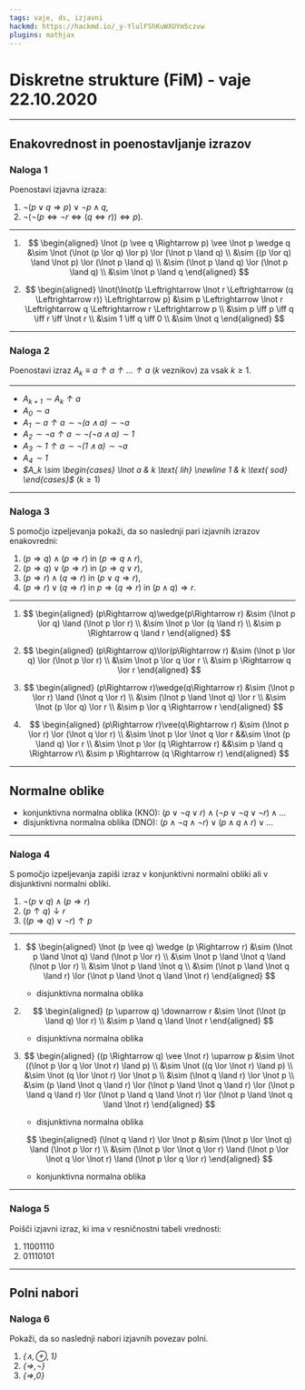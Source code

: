 ```yaml
---
tags: vaje, ds, izjavni
hackmd: https://hackmd.io/_y-YlulFShKuWXUYm5czvw
plugins: mathjax
---
```

# Diskretne strukture (FiM) - vaje 22.10.2020

---

## Enakovrednost in poenostavljanje izrazov

### Naloga 1

Poenostavi izjavna izraza:

1. $\lnot (p \vee q \Rightarrow p) \vee \lnot p \wedge q$,
2. $\lnot(\lnot(p \Leftrightarrow \lnot r \Leftrightarrow (q \Leftrightarrow r)) \Leftrightarrow p)$.

----

1. $$
   \begin{aligned}
   \lnot (p \vee q \Rightarrow p) \vee \lnot p \wedge q
   &\sim \lnot (\lnot (p \lor q) \lor p) \lor (\lnot p \land q) \\
   &\sim ((p \lor q) \land \lnot p) \lor (\lnot p \land q) \\
   &\sim (\lnot p \land q) \lor (\lnot p \land q) \\
   &\sim \lnot p \land q
   \end{aligned}
   $$

2. $$
   \begin{aligned}
   \lnot(\lnot(p \Leftrightarrow \lnot r \Leftrightarrow (q \Leftrightarrow r)) \Leftrightarrow p)
   &\sim p \Leftrightarrow \lnot r \Leftrightarrow q \Leftrightarrow r \Leftrightarrow p \\
   &\sim p \iff p \iff q \iff r \iff \lnot r \\
   &\sim 1 \iff q \iff 0 \\
   &\sim \lnot q
   \end{aligned}
   $$

---

### Naloga 2

Poenostavi izraz <i>$A_k \equiv a \uparrow a \uparrow \ldots \uparrow a$</i> ($k$ veznikov) za vsak $k \geq 1$.

----

* <i>$A_{k+1} \sim A_k \uparrow a$</i>
* <i>$A_0 \sim a$</i>
* <i>$A_1 \sim a \uparrow a \sim \lnot (a \land a) \sim \lnot a$</i>
* <i>$A_2 \sim \lnot a \uparrow a \sim \lnot (\lnot a \land a) \sim 1$</i>
* <i>$A_3 \sim 1 \uparrow a \sim \lnot (1 \land a) \sim \lnot a$</i>
* <i>$A_4 \sim 1$</i>
* <i>$A_k \sim \begin{cases} \lnot a & k \text{ lih} \newline 1 & k \text{ sod} \end{cases}$</i> ($k \ge 1$)

---

### Naloga 3

S pomočjo izpeljevanja pokaži, da so naslednji pari izjavnih izrazov enakovredni:

1. $(p\Rightarrow q)\wedge(p\Rightarrow r)$ in $(p\Rightarrow q\wedge r)$,
2. $(p\Rightarrow q)\vee(p\Rightarrow r)$ in $(p\Rightarrow q\vee r)$,
3. $(p\Rightarrow r)\wedge(q\Rightarrow r)$ in $(p\vee q\Rightarrow r)$,
4. $(p\Rightarrow r)\vee(q\Rightarrow r)$ in $p\Rightarrow (q\Rightarrow r)$ in $(p\wedge q)\Rightarrow r$.

----

1. $$
   \begin{aligned}
   (p\Rightarrow q)\wedge(p\Rightarrow r)
   &\sim (\lnot p \lor q) \land (\lnot p \lor r) \\
   &\sim \lnot p \lor (q \land r) \\
   &\sim p \Rightarrow q \land r
   \end{aligned}
   $$

2. $$
   \begin{aligned}
   (p\Rightarrow q)\lor(p\Rightarrow r)
   &\sim (\lnot p \lor q) \lor (\lnot p \lor r) \\
   &\sim \lnot p \lor q \lor r \\
   &\sim p \Rightarrow q \lor r
   \end{aligned}
   $$

3. $$
   \begin{aligned}
   (p\Rightarrow r)\wedge(q\Rightarrow r)
   &\sim (\lnot p \lor r) \land (\lnot q \lor r) \\
   &\sim (\lnot p \land \lnot q) \lor r \\
   &\sim \lnot (p \lor q) \lor r \\
   &\sim p \lor q \Rightarrow r
   \end{aligned}
   $$

4. $$
   \begin{aligned}
   (p\Rightarrow r)\vee(q\Rightarrow r)
   &\sim (\lnot p \lor r) \lor (\lnot q \lor r) \\
   &\sim \lnot p \lor \lnot q \lor r
   &&\sim \lnot (p \land q) \lor r \\
   &\sim \lnot p \lor (q \Rightarrow r)
   &&\sim p \land q \Rightarrow r\\
   &\sim p \Rightarrow (q \Rightarrow r)
   \end{aligned}
   $$

---

## Normalne oblike

* konjunktivna normalna oblika (KNO): $(p \lor \lnot q \lor r) \land (\lnot p \lor \lnot q \lor \lnot r) \land \dots$
* disjunktivna normalna oblika (DNO): $(p \land \lnot q \land \lnot r) \lor (p \land q \land r) \lor \dots$

---

### Naloga 4

S pomočjo izpeljevanja zapiši izraz v konjunktivni normalni obliki ali v disjunktivni normalni obliki.

1. $\lnot (p \vee q) \wedge (p \Rightarrow r)$
2. $(p \uparrow q) \downarrow r$
3. $((p \Rightarrow q) \vee \lnot r) \uparrow p$

----

1. $$
   \begin{aligned}
   \lnot (p \vee q) \wedge (p \Rightarrow r)
   &\sim (\lnot p \land \lnot q) \land (\lnot p \lor r) \\
   &\sim \lnot p \land \lnot q \land (\lnot p \lor r) \\
   &\sim \lnot p \land \lnot q \\
   &\sim (\lnot p \land \lnot q \land r) \lor (\lnot p \land \lnot q \land \lnot r)
   \end{aligned}
   $$
   - disjunktivna normalna oblika

2. $$
   \begin{aligned}
   (p \uparrow q) \downarrow r
   &\sim \lnot (\lnot (p \land q) \lor r) \\
   &\sim p \land q \land \lnot r
   \end{aligned}
   $$
   - disjunktivna normalna oblika

3. $$
   \begin{aligned}
   ((p \Rightarrow q) \vee \lnot r) \uparrow p
   &\sim \lnot ((\lnot p \lor q \lor \lnot r) \land p) \\
   &\sim \lnot ((q \lor \lnot r) \land p) \\
   &\sim \lnot (q \lor \lnot r) \lor \lnot p \\
   &\sim (\lnot q \land r) \lor \lnot p \\
   &\sim (p \land \lnot q \land r) \lor (\lnot p \land \lnot q \land r) \lor (\lnot p \land q \land r) \lor (\lnot p \land q \land \lnot r) \lor (\lnot p \land \lnot q \land \lnot r)
   \end{aligned}
   $$
   - disjunktivna normalna oblika

   $$
   \begin{aligned}
   (\lnot q \land r) \lor \lnot p
   &\sim (\lnot p \lor \lnot q) \land (\lnot p \lor r) \\
   &\sim (\lnot p \lor \lnot q \lor r) \land (\lnot p \lor \lnot q \lor \lnot r) \land (\lnot p \lor q \lor r)
   \end{aligned}
   $$
   - konjunktivna normalna oblika

---

### Naloga 5

Poišči izjavni izraz, ki ima v resničnostni tabeli vrednosti:

1. $11001110$
2. $01110101$

---

## Polni nabori

### Naloga 6

Pokaži, da so naslednji nabori izjavnih povezav polni.

1. <i>$\lbrace \land, \oplus, 1 \rbrace$</i>
2. <i>$\lbrace \Rightarrow, \lnot \rbrace$</i>
3. <i>$\lbrace \Rightarrow, 0 \rbrace$</i>
